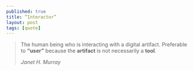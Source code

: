 ```yaml
---
published: true
title: “Interactor”
layout: post
tags: [quote]
---
```


<blockquote>
  <p>
    The human being who is interacting with a digital artifact. Preferable to <strong>“user”</strong> because the <strong>artifact</strong> is not necessarily a <strong>tool</strong>.
  </p>
  <footer><cite title="Janet H. Murray">Janet H. Murray</cite></footer>
</blockquote>